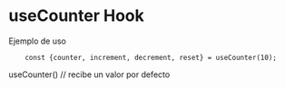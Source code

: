 # useCounter Hook


Ejemplo de uso
```
    const {counter, increment, decrement, reset} = useCounter(10);
```

useCounter() // recibe un valor por defecto
